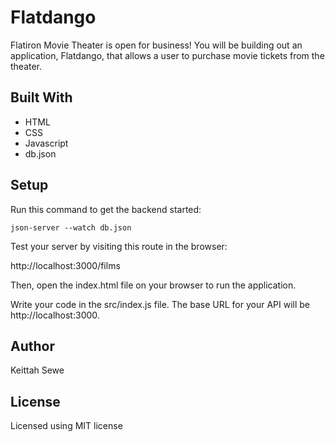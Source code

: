# Flatdango
Flatiron Movie Theater is open for business! You will be building out an application, Flatdango, that allows a user to purchase movie tickets from the theater.

## Built With

- HTML
- CSS
- Javascript
- db.json

## Setup
Run this command to get the backend started:

    json-server --watch db.json

Test your server by visiting this route in the browser:
 
   http://localhost:3000/films

Then, open the index.html file on your browser to run the application.

Write your code in the src/index.js file. The base URL for your API will be
   http://localhost:3000.

## Author
Keittah Sewe

## License
 Licensed using MIT license
